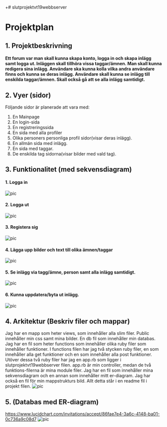 +# slutprojektvt19webbserver

# Projektplan

## 1. Projektbeskrivning
#### Ett forum var man skall kunna skapa konto, logga in och skapa inlägg samt logga ut. Inläggen skall tillhöra vissa taggar/ämnen. Man skall kunna redigera sina inlägg. Användare ska kunna kolla vilka andra användare finns och kunna se deras inlägg. Användare skall kunna se inlägg till enskilda taggar/ämnen. Skall också gå att se alla inlägg samtidigt.
## 2. Vyer (sidor)
Följande sidor är planerade att vara med:
1. En Mainpage
2. En login-sida
3. En registreringssida
4. En sida med alla profiler
5. Olika personers personliga profil sidor(visar deras inlägg).
6. En allmän sida med inlägg.
7. En sida med taggar.
8. De enskilda tag sidorna(visar bilder med vald tag).
## 3. Funktionalitet (med sekvensdiagram)
#### 1. Logga in
![pic](https://github.com/itggot-simon-hammerlid/slutprojektvt19webbserver/blob/master/Sekvensdiagram/loginsquence.PNG)
#### 2. Logga ut
![pic](https://github.com/itggot-simon-hammerlid/slutprojektvt19webbserver/blob/master/Sekvensdiagram/loggingout.png)
#### 3. Registera sig
![pic](https://github.com/itggot-simon-hammerlid/slutprojektvt19webbserver/blob/master/Sekvensdiagram/registration_sequence.png)
#### 4. Lägga upp bilder och text till olika ämnen/taggar
![pic](https://github.com/itggot-simon-hammerlid/slutprojektvt19webbserver/blob/master/Sekvensdiagram/sekvens.png)
#### 5. Se inlägg via tagg/ämne, person samt alla inlägg samtidigt.
![pic](https://github.com/itggot-simon-hammerlid/slutprojektvt19webbserver/blob/master/Sekvensdiagram/page_request_sequence.png)
#### 6. Kunna uppdatera/byta ut inlägg.
![pic](https://github.com/itggot-simon-hammerlid/slutprojektvt19webbserver/blob/master/Sekvensdiagram/altersequence.PNG)
## 4. Arkitektur (Beskriv filer och mappar)
Jag har en mapp som heter views, som innehåller alla slim filer. Public innehåller min css samt mina bilder. En db fil som innehåller min databas. Jag har en fil som heter functions som innehåller olika ruby filer som innehåller funktioner. I functions filen har jag två stycken ruby filer, en som innehåller alla get funktioner och en som innehåller alla post funktioner. Utöver dessa två ruby filer har jag en app.rb som ligger i slutprojektvt19webbserver filen. app.rb är min controller, medan de två funktions-filerna är mina module filer. Jag har en fil som innehåller mina sekvensdiagram och en annan som innehåller mitt er-diagram. Jag har också en fil för min mappstrukturs bild. Allt detta står i en readme fil i projekt filen.
![pic](https://github.com/itggot-simon-hammerlid/slutprojektvt19webbserver/blob/master/mappstruktur/strukt.PNG)
## 5. (Databas med ER-diagram)
https://www.lucidchart.com/invitations/accept/86fae7e4-3a6c-4148-ba01-0c736a9c08d7
![pic](https://github.com/itggot-simon-hammerlid/slutprojektvt19webbserver/blob/master/er_diagram/erdiagram.PNG)
